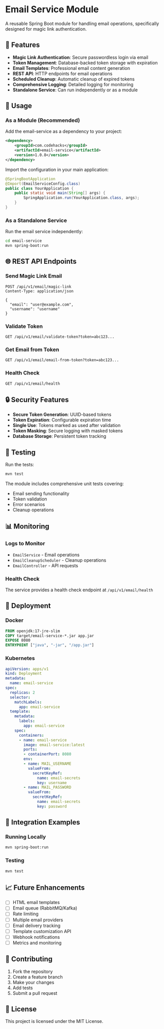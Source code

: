 # Email Service Module

A reusable Spring Boot module for handling email operations, specifically designed for magic link authentication.

## 🚀 Features

- **Magic Link Authentication**: Secure passwordless login via email
- **Token Management**: Database-backed token storage with expiration
- **Email Templates**: Professional email content generation
- **REST API**: HTTP endpoints for email operations
- **Scheduled Cleanup**: Automatic cleanup of expired tokens
- **Comprehensive Logging**: Detailed logging for monitoring
- **Standalone Service**: Can run independently or as a module

## 🔧 Usage

### As a Module (Recommended)

Add the email-service as a dependency to your project:

```xml
<dependency>
    <groupId>com.codehacks</groupId>
    <artifactId>email-service</artifactId>
    <version>1.0.8</version>
</dependency>
```

Import the configuration in your main application:

```java
@SpringBootApplication
@Import(EmailServiceConfig.class)
public class YourApplication {
    public static void main(String[] args) {
        SpringApplication.run(YourApplication.class, args);
    }
}
```

### As a Standalone Service

Run the email service independently:

```bash
cd email-service
mvn spring-boot:run
```

## 🌐 REST API Endpoints

### Send Magic Link Email
```http
POST /api/v1/email/magic-link
Content-Type: application/json

{
  "email": "user@example.com",
  "username": "username"
}
```

### Validate Token
```http
GET /api/v1/email/validate-token?token=abc123...
```

### Get Email from Token
```http
GET /api/v1/email/email-from-token?token=abc123...
```

### Health Check
```http
GET /api/v1/email/health
```

## 🔒 Security Features

- **Secure Token Generation**: UUID-based tokens
- **Token Expiration**: Configurable expiration time
- **Single Use**: Tokens marked as used after validation
- **Token Masking**: Secure logging with masked tokens
- **Database Storage**: Persistent token tracking

## 🧪 Testing

Run the tests:

```bash
mvn test
```

The module includes comprehensive unit tests covering:
- Email sending functionality
- Token validation
- Error scenarios
- Cleanup operations

## 📊 Monitoring

### Logs to Monitor

- `EmailService` - Email operations
- `EmailCleanupScheduler` - Cleanup operations
- `EmailController` - API requests

### Health Check

The service provides a health check endpoint at `/api/v1/email/health`

## 🚀 Deployment

### Docker

```dockerfile
FROM openjdk:17-jre-slim
COPY target/email-service-*.jar app.jar
EXPOSE 8080
ENTRYPOINT ["java", "-jar", "/app.jar"]
```

### Kubernetes

```yaml
apiVersion: apps/v1
kind: Deployment
metadata:
  name: email-service
spec:
  replicas: 2
  selector:
    matchLabels:
      app: email-service
  template:
    metadata:
      labels:
        app: email-service
    spec:
      containers:
      - name: email-service
        image: email-service:latest
        ports:
        - containerPort: 8080
        env:
        - name: MAIL_USERNAME
          valueFrom:
            secretKeyRef:
              name: email-secrets
              key: username
        - name: MAIL_PASSWORD
          valueFrom:
            secretKeyRef:
              name: email-secrets
              key: password
```

## 🔄 Integration Examples

### Running Locally

```bash
mvn spring-boot:run
```

### Testing

```bash
mvn test
```

## 📈 Future Enhancements

- [ ] HTML email templates
- [ ] Email queue (RabbitMQ/Kafka)
- [ ] Rate limiting
- [ ] Multiple email providers
- [ ] Email delivery tracking
- [ ] Template customization API
- [ ] Webhook notifications
- [ ] Metrics and monitoring

## 🤝 Contributing

1. Fork the repository
2. Create a feature branch
3. Make your changes
4. Add tests
5. Submit a pull request

## 📄 License

This project is licensed under the MIT License. 